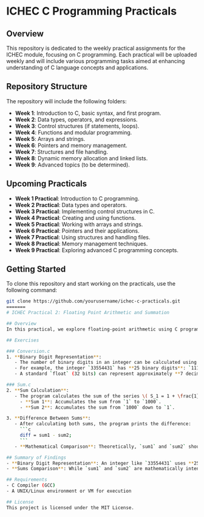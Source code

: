 # ICHEC C Programming Practicals

## Overview
This repository is dedicated to the weekly practical assignments for the ICHEC module, focusing on C programming. Each practical will be uploaded weekly and will include various programming tasks aimed at enhancing understanding of C language concepts and applications.

## Repository Structure
The repository will include the following folders:
- **Week 1**: Introduction to C, basic syntax, and first program.
- **Week 2**: Data types, operators, and expressions.
- **Week 3**: Control structures (if statements, loops).
- **Week 4**: Functions and modular programming.
- **Week 5**: Arrays and strings.
- **Week 6**: Pointers and memory management.
- **Week 7**: Structures and file handling.
- **Week 8**: Dynamic memory allocation and linked lists.
- **Week 9**: Advanced topics (to be determined).

## Upcoming Practicals
- **Week 1 Practical**: Introduction to C programming.
- **Week 2 Practical**: Data types and operators.
- **Week 3 Practical**: Implementing control structures in C.
- **Week 4 Practical**: Creating and using functions.
- **Week 5 Practical**: Working with arrays and strings.
- **Week 6 Practical**: Pointers and their applications.
- **Week 7 Practical**: Using structures and handling files.
- **Week 8 Practical**: Memory management techniques.
- **Week 9 Practical**: Exploring advanced C programming concepts.

## Getting Started
To clone this repository and start working on the practicals, use the following command:

```bash
git clone https://github.com/yourusername/ichec-c-practicals.git
=======
# ICHEC Practical 2: Floating Point Arithmetic and Summation

## Overview
In this practical, we explore floating-point arithmetic using C programming. We analyze how numbers are represented in binary format and examine the implications of floating-point versus integer arithmetic in numerical computations. The source code for this practical has been sourced from BrightSpace/Canvas.

## Exercises

### Conversion.c
1. **Binary Digit Representation**: 
   - The number of binary digits in an integer can be calculated using the formula \( \text{num\_digits} = \lceil \log_2(\text{number} + 1) \rceil \).
   - For example, the integer `33554431` has **25 binary digits**: `111111111111111111111111111`. 
   - A standard `float` (32 bits) can represent approximately **7 decimal digits** of precision but can represent numbers up to **24 binary digits** accurately. Beyond this, precision errors may occur.

### Sum.c
2. **Sum Calculation**: 
   - The program calculates the sum of the series \( S_1 = 1 + \frac{1}{2} + \frac{1}{3} + \ldots + \frac{1}{1000} \) using two different summation methods:
     - **Sum 1**: Accumulates the sum from `1` to `1000`.
     - **Sum 2**: Accumulates the sum from `1000` down to `1`.

3. **Difference Between Sums**:
   - After calculating both sums, the program prints the difference:
     ```c
     diff = sum1 - sum2;
     ```
   - **Mathematical Comparison**: Theoretically, `sum1` and `sum2` should yield the same result; however, due to the way floating-point arithmetic works and the order of operations, slight differences may occur. This highlights the importance of understanding numerical precision in programming.

## Summary of Findings
- **Binary Digit Representation**: An integer like `33554431` uses **25 binary digits**, while a `float` can accurately represent **up to 24 binary digits**.
- **Sums Comparison**: While `sum1` and `sum2` are mathematically intended to be equal, they may exhibit differences due to floating-point precision limitations in C. The discrepancy arises from how floating-point numbers are handled in different orders of addition.

## Requirements
- C Compiler (GCC)
- A UNIX/Linux environment or VM for execution

## License
This project is licensed under the MIT License.

